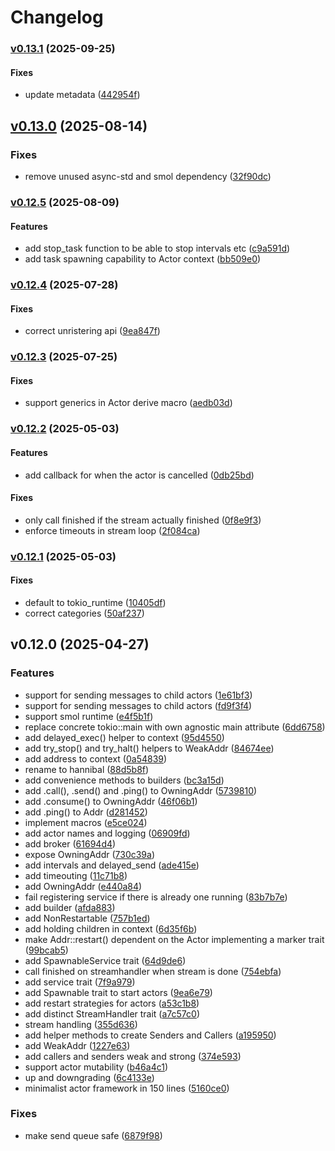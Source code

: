 # Changelog

### [v0.13.1](https://github.com/hoodie/hannibal/compare/v0.13.0...v0.13.1) (2025-09-25)

#### Fixes

* update metadata
([442954f](https://github.com/hoodie/hannibal/commit/442954ffbdd59daee6cc0ae9e3e84193aed4032e))

## [v0.13.0](https://github.com/hoodie/hannibal/compare/v0.12.5...v0.13.0) (2025-08-14)

### Fixes

* remove unused async-std and smol dependency
([32f90dc](https://github.com/hoodie/hannibal/commit/32f90dc75705d37d91c0f44b867a2cdf41c130a8))

### [v0.12.5](https://github.com/hoodie/hannibal/compare/v0.12.4...v0.12.5) (2025-08-09)

#### Features

* add stop_task function to be able to stop intervals etc
([c9a591d](https://github.com/hoodie/hannibal/commit/c9a591d11e4690dfec93dd1a5931ecea4e71044c))
* add task spawning capability to Actor context
([bb509e0](https://github.com/hoodie/hannibal/commit/bb509e0e14b01f3969f42775ea3f036743eb9afd))

### [v0.12.4](https://github.com/hoodie/hannibal/compare/v0.12.3...v0.12.4) (2025-07-28)

#### Fixes

* correct unristering api
([9ea847f](https://github.com/hoodie/hannibal/commit/9ea847fe7cd88ce8857201fc425303a37bac8846))

### [v0.12.3](https://github.com/hoodie/hannibal/compare/v0.12.2...v0.12.3) (2025-07-25)

#### Fixes

* support generics in Actor derive macro
([aedb03d](https://github.com/hoodie/hannibal/commit/aedb03d729898ba523728d6bc3f42e5d9e1b6195))

### [v0.12.2](https://github.com/hoodie/hannibal/compare/v0.12.1...v0.12.2) (2025-05-03)

#### Features

* add callback for when the actor is cancelled
([0db25bd](https://github.com/hoodie/hannibal/commit/0db25bdbda4e5f1f9b81ca95ad2f82443d4127da))

#### Fixes

* only call finished if the stream actually finished
([0f8e9f3](https://github.com/hoodie/hannibal/commit/0f8e9f35f0f89e2d5b4a943483e1e62355c4aa37))
* enforce timeouts in stream loop
([2f084ca](https://github.com/hoodie/hannibal/commit/2f084ca46ada08d448ff1ce82658252df27c57d5))

### [v0.12.1](https://github.com/hoodie/hannibal/compare/v0.12.0...v0.12.1) (2025-05-03)

#### Fixes

* default to tokio_runtime
([10405df](https://github.com/hoodie/hannibal/commit/10405df3bad7b8d1ca12028daa24fa834b7981f9))
* correct categories
([50af237](https://github.com/hoodie/hannibal/commit/50af23737f1b300ceff8ec751c58c39c13b62295))

## v0.12.0 (2025-04-27)

### Features

* support for sending messages to child actors
([1e61bf3](https://github.com/hoodie/hannibal/commit/1e61bf318fecc620759e6d79daa013d66991cdda))
* support for sending messages to child actors
([fd9f3f4](https://github.com/hoodie/hannibal/commit/fd9f3f42f7e01deae3b5b52236f5d66576959e01))
* support smol runtime
([e4f5b1f](https://github.com/hoodie/hannibal/commit/e4f5b1f19fddf4345d6f7de3c50dc45ad02a7718))
* replace concrete tokio::main with own agnostic main attribute
([6dd6758](https://github.com/hoodie/hannibal/commit/6dd67587c3264e217d6eed95ec9bed8ccc766a45))
* add delayed_exec() helper to context
([95d4550](https://github.com/hoodie/hannibal/commit/95d455006f8b11c9d21cfc06dfd575288eeff33d))
* add try_stop() and try_halt() helpers to WeakAddr
([84674ee](https://github.com/hoodie/hannibal/commit/84674eed1421b673b06cc1756213dbb91bd0f7a9))
* add address to context
([0a54839](https://github.com/hoodie/hannibal/commit/0a5483935ce6264412a9b449370d7715df5c3c1f))
* rename to hannibal
([88d5b8f](https://github.com/hoodie/hannibal/commit/88d5b8fb3d60cc034430c07d39ef563f68f3e80c))
* add convenience methods to builders
([bc3a15d](https://github.com/hoodie/hannibal/commit/bc3a15deda0ec864dcad91571e677bf0cb639284))
* add .call(), .send() and .ping() to OwningAddr
([5739810](https://github.com/hoodie/hannibal/commit/5739810c1c32a854f3f569e08649c9ec80290f70))
* add .consume() to OwningAddr
([46f06b1](https://github.com/hoodie/hannibal/commit/46f06b197261edc14701bc74c4f5fc59001d89df))
* add .ping() to Addr
([d281452](https://github.com/hoodie/hannibal/commit/d281452c01e25d4c5afd0b0fa7b718bc329a89ea))
* implement macros
([e5ce024](https://github.com/hoodie/hannibal/commit/e5ce0248828c1d24c352f63b5800831dcdd4639a))
* add actor names and logging
([06909fd](https://github.com/hoodie/hannibal/commit/06909fd5c2ae800dbfb464840738430729821961))
* add broker
([61694d4](https://github.com/hoodie/hannibal/commit/61694d42b113fe81a58338f67d2dbcbe352ebfa6))
* expose OwningAddr
([730c39a](https://github.com/hoodie/hannibal/commit/730c39a6d8a1a3ae1e0d5f1d06df1489a7f4050a))
* add intervals and delayed_send
([ade415e](https://github.com/hoodie/hannibal/commit/ade415e6e81544efe060830d9288b556811e9b2d))
* add timeouting
([11c71b8](https://github.com/hoodie/hannibal/commit/11c71b86b7b1edf3477b9628870bf24963d4eb21))
* add OwningAddr
([e440a84](https://github.com/hoodie/hannibal/commit/e440a84146d09e079277ef9c36e3df1beb76470f))
* fail registering service if there is already one running
([83b7b7e](https://github.com/hoodie/hannibal/commit/83b7b7ea5a29a749c3efe5847c0229d7aa6c7bcb))
* add builder
([afda883](https://github.com/hoodie/hannibal/commit/afda88391c5d399c611c3f967037eb38d0b212af))
* add NonRestartable
([757b1ed](https://github.com/hoodie/hannibal/commit/757b1ed9f76deefcdeb9ccb35e9f95d8b98d96e9))
* add holding children in context
([6d35f6b](https://github.com/hoodie/hannibal/commit/6d35f6b5f73837de7ad82c0ce1823d5d79410d55))
* make Addr::restart() dependent on the Actor implementing a marker trait
([99bcab5](https://github.com/hoodie/hannibal/commit/99bcab503f1e2291345cf5706dd347a2d2cafada))
* add SpawnableService trait
([64d9de6](https://github.com/hoodie/hannibal/commit/64d9de67dee1534f280014918c22d05d61e35deb))
* call finished on streamhandler when stream is done
([754ebfa](https://github.com/hoodie/hannibal/commit/754ebfa4d97312616fa88fb92c727d1807e20f67))
* add service trait
([7f9a979](https://github.com/hoodie/hannibal/commit/7f9a9798426774cc84eb0bf851c3914285eae0fb))
* add Spawnable trait to start actors
([9ea6e79](https://github.com/hoodie/hannibal/commit/9ea6e797e7a36a31302fc3941b06c84fd53e3ff2))
* add restart strategies for actors
([a53c1b8](https://github.com/hoodie/hannibal/commit/a53c1b84a8afa09ca5fe15aec1bd948a1c2c194d))
* add distinct StreamHandler trait
([a7c57c0](https://github.com/hoodie/hannibal/commit/a7c57c0715bd0c9304ee51262951da372acbd2e7))
* stream handling
([355d636](https://github.com/hoodie/hannibal/commit/355d636c8951ed448af627f3029100f875fa6a8d))
* add helper methods to create Senders and Callers
([a195950](https://github.com/hoodie/hannibal/commit/a195950fe5e938af70e662149e0989296f46f7ee))
* add WeakAddr
([1227e63](https://github.com/hoodie/hannibal/commit/1227e63cef8cadde42fc32777d0fe4e022eb5b01))
* add callers and senders weak and strong
([374e593](https://github.com/hoodie/hannibal/commit/374e59374c09590c82bc830d9d3db8b5033b7f52))
* support actor mutability
([b46a4c1](https://github.com/hoodie/hannibal/commit/b46a4c1e74e42b96e4caa029ec5be018e0b60e72))
* up and downgrading
([6c4133e](https://github.com/hoodie/hannibal/commit/6c4133e282a5876ca937788b1edd825718bbeff1))
* minimalist actor framework in 150 lines
([5160ce0](https://github.com/hoodie/hannibal/commit/5160ce02dd8e0599f99d29d3782cd4f95243d0ab))

### Fixes

* make send queue safe
([6879f98](https://github.com/hoodie/hannibal/commit/6879f98de52e889d7db46f9c8e020e26a0191f20))
